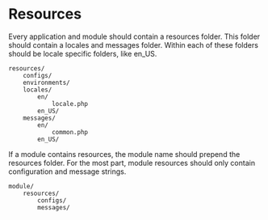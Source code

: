 # Resources #

Every application and module should contain a resources folder.
This folder should contain a locales and messages folder.
Within each of these folders should be locale specific folders, like en_US.

```
resources/
	configs/
	environments/
	locales/
		en/
			locale.php
		en_US/
	messages/
		en/
			common.php
		en_US/
```

If a module contains resources, the module name should prepend the resources folder.
For the most part, module resources should only contain configuration and message strings.

```
module/
	resources/
		configs/
		messages/
```